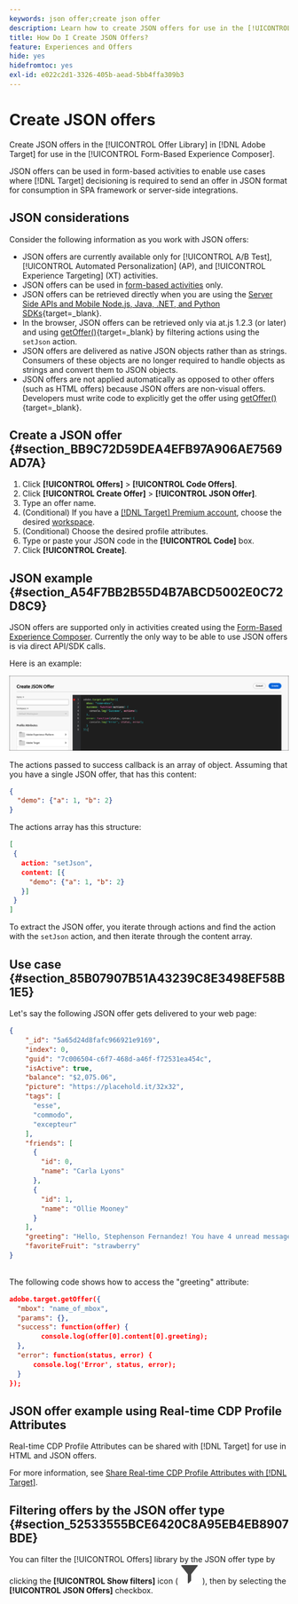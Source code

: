 ```yaml
---
keywords: json offer;create json offer
description: Learn how to create JSON offers for use in the [!UICONTROL Form-Based Experience Composer].
title: How Do I Create JSON Offers?
feature: Experiences and Offers
hide: yes
hidefromtoc: yes
exl-id: e022c2d1-3326-405b-aead-5bb4ffa309b3
---
```

# Create JSON offers

Create JSON offers in the [!UICONTROL Offer Library] in [!DNL Adobe Target] for use in the [!UICONTROL Form-Based Experience Composer].

JSON offers can be used in form-based activities to enable use cases where [!DNL Target] decisioning is required to send an offer in JSON format for consumption in SPA framework or server-side integrations.

## JSON considerations

Consider the following information as you work with JSON offers:

* JSON offers are currently available only for [!UICONTROL A/B Test], [!UICONTROL Automated Personalization] (AP), and [!UICONTROL Experience Targeting] (XT) activities. 
* JSON offers can be used in [form-based activities](/help/main/c-experiences/form-experience-composer.md) only. 
* JSON offers can be retrieved directly when you are using the [Server Side APIs and Mobile Node.js, Java, .NET, and Python SDKs](https://experienceleague.adobe.com/en/docs/target-dev/developer/server-side/server-side-overview){target=_blank}. 
* In the browser, JSON offers can be retrieved only via at.js 1.2.3 (or later) and using [getOffer()](https://experienceleague.adobe.com/en/docs/target-dev/developer/client-side/at-js-implementation/functions-overview/adobe-target-getoffer){target=_blank} by filtering actions using the `setJson` action. 
* JSON offers are delivered as native JSON objects rather than as strings. Consumers of these objects are no longer required to handle objects as strings and convert them to JSON objects. 
* JSON offers are not applied automatically as opposed to other offers (such as HTML offers) because JSON offers are non-visual offers. Developers must write code to explicitly get the offer using [getOffer()](https://experienceleague.adobe.com/en/docs/target-dev/developer/client-side/at-js-implementation/functions-overview/adobe-target-getoffer){target=_blank}. 

## Create a JSON offer {#section_BB9C72D59DEA4EFB97A906AE7569AD7A}

1. Click **[!UICONTROL Offers]** > **[!UICONTROL Code Offers]**.  
1. Click **[!UICONTROL Create Offer]** > **[!UICONTROL JSON Offer]**.
1. Type an offer name.
1. (Conditional) If you have a [[!DNL Target] Premium account](/help/main/c-intro/intro.md#premium), choose the desired [workspace](/help/main/administrating-target/c-user-management/property-channel/property-channel.md#workspace).
1. (Conditional) Choose the desired profile attributes.
1. Type or paste your JSON code in the **[!UICONTROL Code]** box. 
1. Click **[!UICONTROL Create]**.

## JSON example {#section_A54F7BB2B55D4B7ABCD5002E0C72D8C9}

JSON offers are supported only in activities created using the [Form-Based Experience Composer](/help/main/c-experiences/form-experience-composer.md). Currently the only way to be able to use JSON offers is via direct API/SDK calls.

Here is an example:

![Create JSON offer dialog box](/help/main/c-experiences/c-manage-content/assets/json-example.png)

The actions passed to success callback is an array of object. Assuming that you have a single JSON offer, that has this content:

```json
{ 
  "demo": {"a": 1, "b": 2} 
}
```

The actions array has this structure:

```json
[ 
 { 
   action: "setJson", 
   content: [{ 
     "demo": {"a": 1, "b": 2} 
   }] 
 }  
]
```

To extract the JSON offer, you iterate through actions and find the action with the `setJson` action, and then iterate through the content array.

## Use case {#section_85B07907B51A43239C8E3498EF58B1E5}

Let's say the following JSON offer gets delivered to your web page:

```json
{ 
    "_id": "5a65d24d8fafc966921e9169", 
    "index": 0, 
    "guid": "7c006504-c6f7-468d-a46f-f72531ea454c", 
    "isActive": true, 
    "balance": "$2,075.06", 
    "picture": "https://placehold.it/32x32", 
    "tags": [ 
      "esse", 
      "commodo", 
      "excepteur"
    ], 
    "friends": [ 
      { 
        "id": 0, 
        "name": "Carla Lyons" 
      }, 
      { 
        "id": 1, 
        "name": "Ollie Mooney" 
      } 
    ], 
    "greeting": "Hello, Stephenson Fernandez! You have 4 unread messages.", 
    "favoriteFruit": "strawberry" 
} 
  
```

The following code shows how to access the "greeting" attribute:

```json
adobe.target.getOffer({   
  "mbox": "name_of_mbox", 
  "params": {}, 
  "success": function(offer) {           
        console.log(offer[0].content[0].greeting); 
  },   
  "error": function(status, error) {           
      console.log('Error', status, error); 
  } 
});
```

## JSON offer example using Real-time CDP Profile Attributes

Real-time CDP Profile Attributes can be shared with [!DNL Target] for use in HTML and JSON offers.

For more information, see [Share Real-time CDP Profile Attributes with [!DNL Target]](/help/main/c-integrating-target-with-mac/integrating-with-rtcdp.md#rtcdp-profile-attributes).

## Filtering offers by the JSON offer type {#section_52533555BCE6420C8A95EB4EB8907BDE}

You can filter the [!UICONTROL Offers] library by the JSON offer type by clicking the **[!UICONTROL Show filters]** icon ( ![Show Filters icon](/help/main/assets/icons/Filter.svg) ), then by selecting the **[!UICONTROL JSON Offers]** checkbox.

